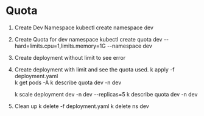 # Quota
1. Create Dev Namespace
    kubectl create namespace dev

2. Create Quota for dev namespace
    kubectl create quota dev --hard=limits.cpu=1,limits.memory=1G --namespace dev    

3. Create deployment without limit to see error

4. Create deployment with limit and see the quota used.
    k apply -f deployment.yaml   
    k get pods -A
    k describe quota dev -n dev

    k scale deployment dev -n dev --replicas=5
    k describe quota dev -n dev

5. Clean up 
    k delete -f deployment.yaml
    k delete ns dev
